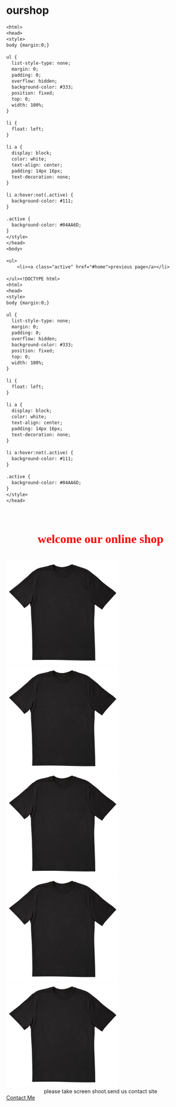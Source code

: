 # ourshop
<!DOCTYPE html>
    <html>
    <head>
    <style>
    body {margin:0;}
    
    ul {
      list-style-type: none;
      margin: 0;
      padding: 0;
      overflow: hidden;
      background-color: #333;
      position: fixed;
      top: 0;
      width: 100%;
    }
    
    li {
      float: left;
    }
    
    li a {
      display: block;
      color: white;
      text-align: center;
      padding: 14px 16px;
      text-decoration: none;
    }
    
    li a:hover:not(.active) {
      background-color: #111;
    }
    
    .active {
      background-color: #04AA6D;
    }
    </style>
    </head>
    <body>
    
    <ul>
        <li><a class="active" href="#home">previous page</a></li> 

    </ul><!DOCTYPE html>
    <html>
    <head>
    <style>
    body {margin:0;}
    
    ul {
      list-style-type: none;
      margin: 0;
      padding: 0;
      overflow: hidden;
      background-color: #333;
      position: fixed;
      top: 0;
      width: 100%;
    }
    
    li {
      float: left;
    }
    
    li a {
      display: block;
      color: white;
      text-align: center;
      padding: 14px 16px;
      text-decoration: none;
    }
    
    li a:hover:not(.active) {
      background-color: #111;
    }
    
    .active {
      background-color: #04AA6D;
    }
    </style>
    </head>
</head>
<font size="3" Face="New Time Roman" Color="red"> 
  <center><br><h1>welcome our online shop</h1><br></center>
</font>
</head>
<img
  src="t shirt.jpg"
  alt="Alt text"
  title="size:x/l/m
  price=250"
  style="display: inline-block; margin: 0 auto; max-width: 300px">
  <img
  src="t shirt.jpg"
  alt="Alt text"
  title="size:x/l/m
  price=250"
  style="display: inline-block; margin: 0 auto; max-width: 300px">
  <img
  src="t shirt.jpg"
  alt="Alt text"
  title="size:x/l/m
  price=250"
  style="display: inline-block; margin: 0 auto; max-width: 300px">
  <img
  src="t shirt.jpg"
  alt="Alt text"
  title="size:x/l/m
  price=250"
  style="display: inline-block; margin: 0 auto; max-width: 300px">
  <img
  src="t shirt.jpg"
  alt="Alt text"
  title="size:x/l/m
  price=250"
  style="display: inline-block; margin: 0 auto; max-width: 300px">
  <center>please take screen shoot.send us contact site</center>
  <a href= 
"facebook.com"> Contact Me </a>
</html>
